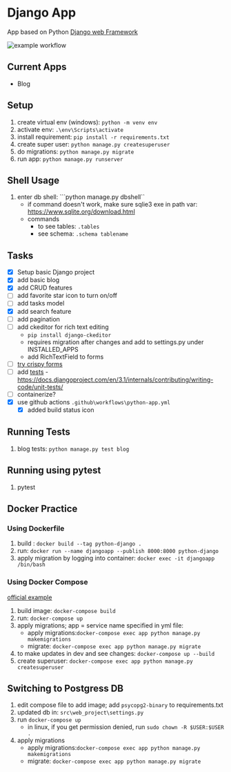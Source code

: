 # Django App

App based on Python [Django web Framework](https://www.djangoproject.com/)

![example workflow](https://github.com/anishst/django_app/actions/workflows/python-app.yml/badge.svg)

## Current Apps

- Blog

## Setup

1. create virtual env (windows): ```python -m venv env```
2. activate env: ```.\env\Scripts\activate```
3. install requirement: ```pip install -r requirements.txt```
4. create super user: ```python manage.py createsuperuser```
4. do migrations: ```python manage.py migrate```
5. run app: ```python manage.py runserver```


## Shell Usage

1. enter db shell: ```python manage.py dbshell``
    - if command doesn't work, make sure sqlie3 exe in path var: https://www.sqlite.org/download.html
    - commands
        - to see tables: ```.tables```
        - see schema: ```.schema tablename```

## Tasks

- [x] Setup basic Django project
- [x] add basic blog
- [x] add CRUD features
- [ ] add favorite star icon to turn on/off
- [ ] add tasks model
- [x] add search feature
- [ ] add pagination
- [ ] add ckeditor for rich text editing
    - ```pip install django-ckeditor``` 
    - requires migration after changes and add to settings.py under INSTALLED_APPS
    - add RichTextField to forms
- [ ] [try crispy forms](https://simpleisbetterthancomplex.com/tutorial/2018/08/13/how-to-use-bootstrap-4-forms-with-django.html)
- [ ] add [tests](https://docs.djangoproject.com/en/3.1/intro/tutorial05/#introducing-automated-testing)
        - https://docs.djangoproject.com/en/3.1/internals/contributing/writing-code/unit-tests/
- [ ] containerize?
- [x] use github actions `````.github\workflows\python-app.yml`````
    - [x] added build status icon

## Running Tests

1. blog tests: ```python manage.py test blog```

## Running using pytest
1. pytest

## Docker Practice

### Using Dockerfile

1. build : ```docker build --tag python-django .```
2. run: ```docker run --name djangoapp --publish 8000:8000 python-django```
3. apply migration by logging into container: ```docker exec -it djangoapp /bin/bash ```

### Using Docker Compose

[official example](https://docs.docker.com/samples/django/)

1. build image: ```docker-compose build```
2. run: ```docker-compose up```
3. apply migrations; app = service name specified in yml file:
    - apply migrations:```docker-compose exec app python manage.py makemigrations```
    - migrate: ```docker-compose exec app python manage.py migrate```
4. to make updates in dev and see changes: ```docker-compose up --build```
5. create superuser: ```docker-compose exec app python manage.py createsuperuser```

## Switching to Postgress DB
1. edit compose file to add image; add ```psycopg2-binary``` to requirements.txt
2. updated db in: ```src\web_project\settings.py```
3. run ```docker-compose up```
    - in linux, if you get permission denied, run ```sudo chown -R $USER:$USER .```
4. apply migrations
    - apply migrations:```docker-compose exec app python manage.py makemigrations```
    - migrate: ```docker-compose exec app python manage.py migrate```
